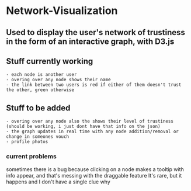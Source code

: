 # Network-Visualization

## Used to display the user's network of trustiness in the form of an interactive graph, with D3.js

## Stuff currently working
	- each node is another user
	- overing over any node shows their name 
	- the link between two users is red if either of them doesn't trust the other, green otherwise

## Stuff to be added
	- overing over any node also the shows their level of trustiness (should be working, i just dont have that info on the json) 
	- the graph updates in real time with any node addition/removal or change in someones vouch
	- profile photos



### current problems

sometimes there is a bug because clicking on a node makes a tooltip with info appear, and that's messing with the draggable feature 
It's rare, but it happens and I don't have a single clue why 
